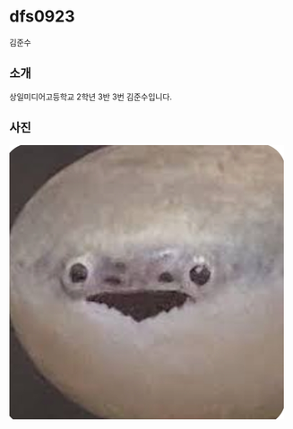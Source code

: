 # dfs0923
김준수

## 소개
상일미디어고등학교 2학년 3반 3번 김준수입니다.

## 사진
![사진](./966c0d62-cc37-48fe-824a-63481d0e3128.png)